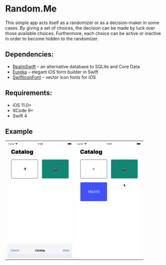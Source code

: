 # Random.Me

This simple app acts itself as a randomizer or as a decision-maker in some cases. By giving a set of choices, the decision can be made by luck over those available choices. Furthermore, each choice can be active or inactive in order to become hidden to the randomizer.

## Dependencies:
* [RealmSwift](https://realm.io/docs/swift/latest/) – an alternative database to SQLite and Core Data
* [Eureka](https://eurekacommunity.github.io/) – elegant iOS form builder in Swift
* [SwiftIconFont](https://github.com/0x73/SwiftIconFont) – vector icon fonts for iOS


## Requirements:
* iOS 11.0+
* XCode 9+
* Swift 4

## Example

<table>
  <tr>
    <th>
      <img src="Example/Media/example-new3.gif"/>
    </th>
    <th>
      <img src="Example/Media/example-run.gif"/>
    </th>
  </tr>
</table>
